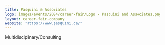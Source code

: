 ```yaml
---
title: Pasquini & Associates
logo: images/events/2024/career-fair/Logo - Pasquini and Associates.png
layout: career-fair-company
website: "https://www.pasquini.ca/"
---
```


Multidisciplinary/Consulting
